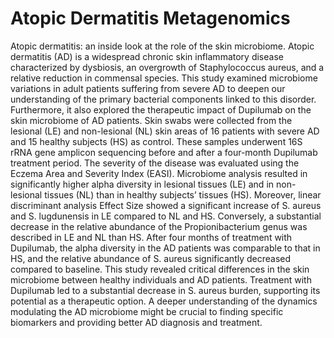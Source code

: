 # Atopic Dermatitis Metagenomics
Atopic dermatitis: an inside look at the role of the skin microbiome.
Atopic dermatitis (AD) is a widespread chronic skin inflammatory disease characterized by
dysbiosis, an overgrowth of Staphylococcus aureus, and a relative reduction in commensal
species. This study examined microbiome variations in adult patients suffering from severe AD to
deepen our understanding of the primary bacterial components linked to this disorder.
Furthermore, it also explored the therapeutic impact of Dupilumab on the skin microbiome of AD
patients.
Skin swabs were collected from the lesional (LE) and non-lesional (NL) skin areas of 16 patients
with severe AD and 15 healthy subjects (HS) as control. These samples underwent 16S rRNA
gene amplicon sequencing before and after a four-month Dupilumab treatment period. The severity
of the disease was evaluated using the Eczema Area and Severity Index (EASI).
Microbiome analysis resulted in significantly higher alpha diversity in lesional tissues (LE) and in
non-lesional tissues (NL) than in healthy subjects’ tissues (HS). Moreover, linear discriminant
analysis Effect Size showed a significant increase of S. aureus and S. lugdunensis in LE compared
to NL and HS. Conversely, a substantial decrease in the relative abundance of the
Propionibacterium genus was described in LE and NL than HS. After four months of treatment with
Dupilumab, the alpha diversity in the AD patients was comparable to that in HS, and the relative
abundance of S. aureus significantly decreased compared to baseline.
This study revealed critical differences in the skin microbiome between healthy individuals and AD
patients. Treatment with Dupilumab led to a substantial decrease in S. aureus burden, supporting
its potential as a therapeutic option. A deeper understanding of the dynamics modulating the AD
microbiome might be crucial to finding specific biomarkers and providing better AD diagnosis and
treatment.
